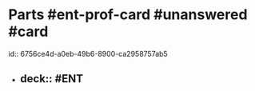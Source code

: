 # Parts #ent-prof-card #unanswered #card

id:: 6756ce4d-a0eb-49b6-8900-ca2958757ab5

- ## deck:: #ENT
